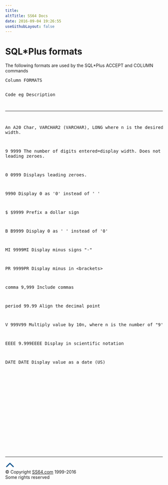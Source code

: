 ```yaml
---
title:
altTitle: SS64 Docs
date: 2016-09-04 19:26:55
useGithubLayout: false
---
```

<!-- #BeginLibraryItem "/Library/head_orasyntax.lbi" --><!-- #EndLibraryItem --><h1>SQL*Plus formats</h1> 
<p> The following formats are used by the SQL*Plus ACCEPT and COLUMN commands</p>
<pre>Column FORMATS

Code eg  Description
-- ----  ------------------------------

An A20   Char, VARCHAR2 (VARCHAR), LONG
         where n is the desired display width.

9  9999  The number of digits entered=display width. 
         Does not display leading zeroes.

0  0999  Displays leading zeroes.

   9990  Display 0 as '0' instead of ' ' 

$ $9999  Prefix a dollar sign

B B9999  Display 0 as ' ' instead of '0' 

MI 9999MI    Display minus signs "-"

PR 9999PR    Display minus in <brackets>&lt;brackets&gt;

comma 9,999  Include commas

period 99.99 Align the decimal point 

V 999V99     Multiply value by 10n, where n is the number of "9's"

EEEE 9.999EEEE Display in scientific notation

DATE DATE    Display value as a date (US)
</brackets></pre><!-- #BeginLibraryItem "/Library/foot_ora.lbi" --><p>
<!-- oracle-footer -->
<ins class="adsbygoogle" style="display:inline-block;width:300px;height:250px" data-ad-client="ca-pub-6140977852749469" data-ad-slot="4275490898"></ins>
<script>
(adsbygoogle = window.adsbygoogle || []).push({});
</script></p>
<hr>
<div id="bl" class="footer"><a href="syntax-sqlplus-fmt.html#"><img src="../images/top.png" width="30" height="22" alt="Back to the Top"></a></div>
<div id="br" class="footer, tagline">© Copyright <a href="http://ss64.com/">SS64.com</a> 1999-2016<br>
Some rights reserved</div><!-- #EndLibraryItem -->

